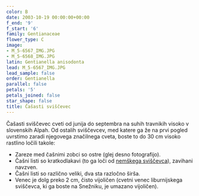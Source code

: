 ```yaml
---
color: B
date: 2003-10-19 00:00:00+00:00
f_end: '9'
f_start: '6'
family: Gentianaceae
flower_type: C
image:
- M_5-6567_IMG.JPG
- M_5-6568_IMG.JPG
latin: Gentianella anisodonta
lead: M_5-6567_IMG.JPG
lead_sample: false
order: Gentianella
parallel: false
petals: '5'
petals_joined: false
star_shape: false
title: Čašasti sviščevec
---
```

Čašasti sviščevec cveti od junija do septembra na suhih travnikih visoko v slovenskih Alpah. Od ostalih sviščevcev, med katere ga že na prvi pogled uvrstimo zaradi njegovega značilnega cveta, boste to do 30 cm visoko rastlino ločili takole:

-   Zareze med čašnimi zobci so ostre (glej desno fotografijo).
-   Čašni listi so kratkodlakavi (to ga loči od [nemškega sviščevca](../gentianellagermanica/)), zavihani navzven.
-   Čašni listi so različno veliki, dva sta razločno širša.
-   Venec je dolg preko 2 cm, čisto vijoličen (cvetni venec liburnijskega sviščevca, ki ga boste na Snežniku, je umazano vijoličen).
